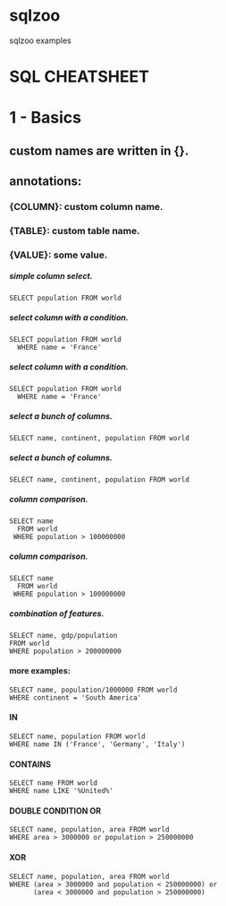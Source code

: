 # sqlzoo
sqlzoo examples


# SQL CHEATSHEET


# 1 - Basics

## custom names are written in {}.
## annotations:
### {COLUMN}: custom column name.
### {TABLE}: custom table name.
### {VALUE}: some value.


##### simple column select.
```
SELECT population FROM world
```

##### select column with a condition.
```
SELECT population FROM world
  WHERE name = 'France'
```

##### select column with a condition.
```
SELECT population FROM world
  WHERE name = 'France'
```

##### select a bunch of columns.
```
SELECT name, continent, population FROM world
```

##### select a bunch of columns.
```
SELECT name, continent, population FROM world
```

##### column comparison.
```
SELECT name
  FROM world
 WHERE population > 100000000
```

##### column comparison.
```
SELECT name
  FROM world
 WHERE population > 100000000
```

##### combination of features.
```
SELECT name, gdp/population
FROM world
WHERE population > 200000000
```

#### more examples:
```
SELECT name, population/1000000 FROM world
WHERE continent = 'South America'
```

#### IN
```
SELECT name, population FROM world
WHERE name IN ('France', 'Germany', 'Italy')
```

#### CONTAINS
```
SELECT name FROM world
WHERE name LIKE '%United%'
```

#### DOUBLE CONDITION OR
```
SELECT name, population, area FROM world
WHERE area > 3000000 or population > 250000000
```


#### XOR
```
SELECT name, population, area FROM world
WHERE (area > 3000000 and population < 250000000) or 
      (area < 3000000 and population > 250000000)
```
